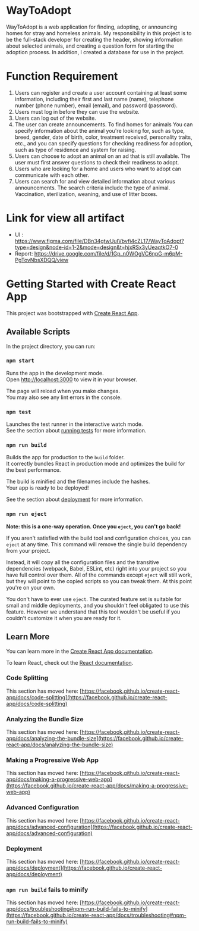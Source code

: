 # WayToAdopt
WayToAdopt is a web application for finding, adopting, or announcing homes for stray and homeless animals. My responsibility in this project is to be the full-stack developer for creating the header, showing information about selected animals, and creating a question form for starting the adoption process. In addition, I created a database for use in the project.

# Function Requirement
  1. Users can register and create a user account containing at least some information, including their first and last name (name), telephone number (phone number), email (email), and password (password).
  2. Users must log in before they can use the website.
  3. Users can log out of the website.
  4. The user can create announcements. To find homes for animals You can specify information about the animal you're looking for, such as type, breed, gender, date of birth, color, treatment received, personality traits, etc., and you can specify questions for checking readiness for adoption, such as type of residence and system for raising.
  5. Users can choose to adopt an animal on an ad that is still available. The user must first answer questions to check their readiness to adopt.
  6. Users who are looking for a home and users who want to adopt can communicate with each other.
  7. Users can search for and view detailed information about various announcements. The search criteria include the type of animal. Vaccination, sterilization, weaning, and use of litter boxes.

# Link for view all artifact
  - UI : https://www.figma.com/file/DBn34gtwUuIVbvfi4cZL17/WayToAdopt?type=design&node-id=1-2&mode=design&t=hjxRSx3yUeaqtkO7-0
  - Report: https://drive.google.com/file/d/1Gp_n0WOgVC6npG-m6pM-PgTovNbsXDQQ/view

# Getting Started with Create React App

This project was bootstrapped with [Create React App](https://github.com/facebook/create-react-app).

## Available Scripts

In the project directory, you can run:

### `npm start`

Runs the app in the development mode.\
Open [http://localhost:3000](http://localhost:3000) to view it in your browser.

The page will reload when you make changes.\
You may also see any lint errors in the console.

### `npm test`

Launches the test runner in the interactive watch mode.\
See the section about [running tests](https://facebook.github.io/create-react-app/docs/running-tests) for more information.

### `npm run build`

Builds the app for production to the `build` folder.\
It correctly bundles React in production mode and optimizes the build for the best performance.

The build is minified and the filenames include the hashes.\
Your app is ready to be deployed!

See the section about [deployment](https://facebook.github.io/create-react-app/docs/deployment) for more information.

### `npm run eject`

**Note: this is a one-way operation. Once you `eject`, you can't go back!**

If you aren't satisfied with the build tool and configuration choices, you can `eject` at any time. This command will remove the single build dependency from your project.

Instead, it will copy all the configuration files and the transitive dependencies (webpack, Babel, ESLint, etc) right into your project so you have full control over them. All of the commands except `eject` will still work, but they will point to the copied scripts so you can tweak them. At this point you're on your own.

You don't have to ever use `eject`. The curated feature set is suitable for small and middle deployments, and you shouldn't feel obligated to use this feature. However we understand that this tool wouldn't be useful if you couldn't customize it when you are ready for it.

## Learn More

You can learn more in the [Create React App documentation](https://facebook.github.io/create-react-app/docs/getting-started).

To learn React, check out the [React documentation](https://reactjs.org/).

### Code Splitting

This section has moved here: [https://facebook.github.io/create-react-app/docs/code-splitting](https://facebook.github.io/create-react-app/docs/code-splitting)

### Analyzing the Bundle Size

This section has moved here: [https://facebook.github.io/create-react-app/docs/analyzing-the-bundle-size](https://facebook.github.io/create-react-app/docs/analyzing-the-bundle-size)

### Making a Progressive Web App

This section has moved here: [https://facebook.github.io/create-react-app/docs/making-a-progressive-web-app](https://facebook.github.io/create-react-app/docs/making-a-progressive-web-app)

### Advanced Configuration

This section has moved here: [https://facebook.github.io/create-react-app/docs/advanced-configuration](https://facebook.github.io/create-react-app/docs/advanced-configuration)

### Deployment

This section has moved here: [https://facebook.github.io/create-react-app/docs/deployment](https://facebook.github.io/create-react-app/docs/deployment)

### `npm run build` fails to minify

This section has moved here: [https://facebook.github.io/create-react-app/docs/troubleshooting#npm-run-build-fails-to-minify](https://facebook.github.io/create-react-app/docs/troubleshooting#npm-run-build-fails-to-minify)
